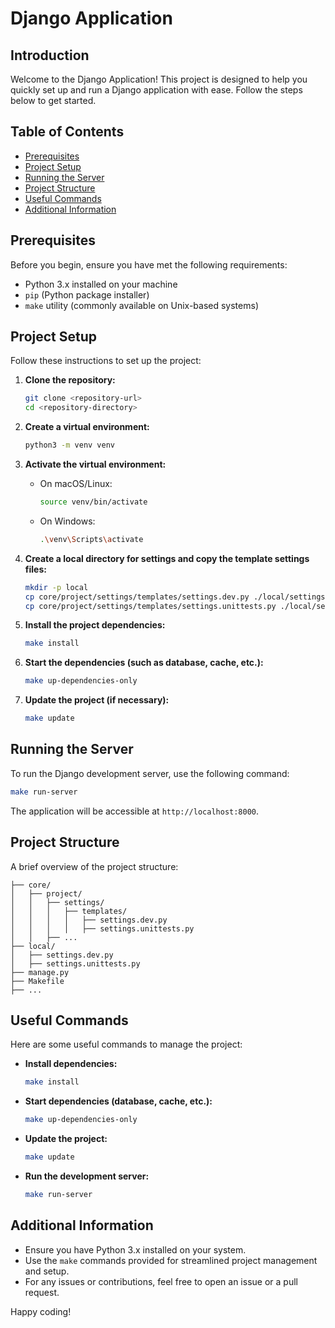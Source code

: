 # Django Application

## Introduction

Welcome to the Django Application! This project is designed to help you quickly set up and run a Django application with ease. Follow the steps below to get started.

## Table of Contents

- [Prerequisites](#prerequisites)
- [Project Setup](#project-setup)
- [Running the Server](#running-the-server)
- [Project Structure](#project-structure)
- [Useful Commands](#useful-commands)
- [Additional Information](#additional-information)

## Prerequisites

Before you begin, ensure you have met the following requirements:

- Python 3.x installed on your machine
- `pip` (Python package installer)
- `make` utility (commonly available on Unix-based systems)

## Project Setup

Follow these instructions to set up the project:

1. **Clone the repository:**

    ```bash
    git clone <repository-url>
    cd <repository-directory>
    ```

2. **Create a virtual environment:**

    ```bash
    python3 -m venv venv
    ```

3. **Activate the virtual environment:**

    - On macOS/Linux:

      ```bash
      source venv/bin/activate
      ```

    - On Windows:

      ```bash
      .\venv\Scripts\activate
      ```

4. **Create a local directory for settings and copy the template settings files:**

    ```bash
    mkdir -p local
    cp core/project/settings/templates/settings.dev.py ./local/settings.dev.py
    cp core/project/settings/templates/settings.unittests.py ./local/settings.unittests.py
    ```

5. **Install the project dependencies:**

    ```bash
    make install
    ```

6. **Start the dependencies (such as database, cache, etc.):**

    ```bash
    make up-dependencies-only
    ```

7. **Update the project (if necessary):**

    ```bash
    make update
    ```

## Running the Server

To run the Django development server, use the following command:

```bash
make run-server
```

The application will be accessible at `http://localhost:8000`.

## Project Structure

A brief overview of the project structure:

```
├── core/
│   ├── project/
│   │   ├── settings/
│   │   │   ├── templates/
│   │   │   │   ├── settings.dev.py
│   │   │   │   ├── settings.unittests.py
│   │   ├── ...
├── local/
│   ├── settings.dev.py
│   ├── settings.unittests.py
├── manage.py
├── Makefile
├── ...
```

## Useful Commands

Here are some useful commands to manage the project:

- **Install dependencies:**

    ```bash
    make install
    ```

- **Start dependencies (database, cache, etc.):**

    ```bash
    make up-dependencies-only
    ```

- **Update the project:**

    ```bash
    make update
    ```

- **Run the development server:**

    ```bash
    make run-server
    ```

## Additional Information

- Ensure you have Python 3.x installed on your system.
- Use the `make` commands provided for streamlined project management and setup.
- For any issues or contributions, feel free to open an issue or a pull request.

Happy coding!